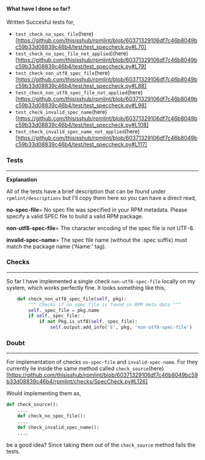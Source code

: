 #### What have I done so far?

Written Succesful tests for,
- `test_check_no_spec_file`(here)[https://github.com/thisisshub/rpmlint/blob/60371329106df7c46b8049bc59b33d08839c46b4/test/test_speccheck.py#L70]
- `test_check_no_spec_file_not_applied`)(here)[https://github.com/thisisshub/rpmlint/blob/60371329106df7c46b8049bc59b33d08839c46b4/test/test_speccheck.py#L79]
- `test_check_non_utf8_spec_file`(here)[https://github.com/thisisshub/rpmlint/blob/60371329106df7c46b8049bc59b33d08839c46b4/test/test_speccheck.py#L88]
- `test_check_non_utf8_spec_file_not_applied`(here)[https://github.com/thisisshub/rpmlint/blob/60371329106df7c46b8049bc59b33d08839c46b4/test/test_speccheck.py#L98]
- `test_check_invalid_spec_name`(here)[https://github.com/thisisshub/rpmlint/blob/60371329106df7c46b8049bc59b33d08839c46b4/test/test_speccheck.py#L108]
- `test_check_invalid_spec_name_not_applied`(here)[https://github.com/thisisshub/rpmlint/blob/60371329106df7c46b8049bc59b33d08839c46b4/test/test_speccheck.py#L117]

### Tests
-------------

**Explanation**

All of the tests have a brief description that can be 
found under  `rpmlint/descriptions`
but I'll copy them here so you can have a direct read,

**no-spec-file**=
No spec file was specified in your RPM metadata. Please specify a valid
SPEC file to build a valid RPM package.

**non-utf8-spec-file**=
The character encoding of the spec file is not UTF-8.

**invalid-spec-name**=
The spec file name (without the .spec suffix) must match the package name
('Name:' tag).

### Checks
------
So far I have implemented a single check `non-utf8-spec-file` locally on my system,
which works perfectly fine. It looks something like this,

```python
    def check_non_utf8_spec_file(self, pkg):
        """ Checks if no spec file is found in RPM meta data """
        self._spec_file = pkg.name
        if self._spec_file:
            if not Pkg.is_utf8(self._spec_file):
                self.output.add_info('E', pkg, 'non-utf8-spec-file')
```

### Doubt
----------

For implementation of checks `no-spec-file` and `invalid-spec-name`.
For they currently lie inside the same method called `check_source`(here)[https://github.com/thisisshub/rpmlint/blob/60371329106df7c46b8049bc59b33d08839c46b4/rpmlint/checks/SpecCheck.py#L126]

Would implementing them as,

```python
def check_source():
    ....
    def check_no_spec_file():
    ....
    def check_invalid_spec_name():
    .... 
```
be a good idea? Since taking them out of the `check_source` method fails the tests.
